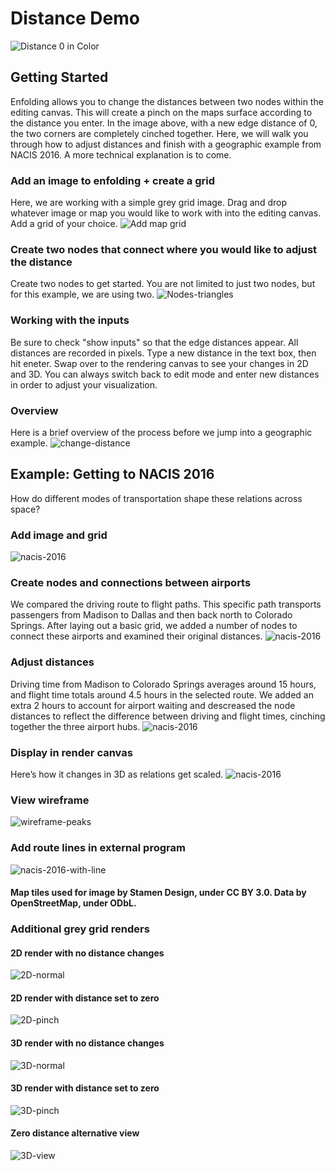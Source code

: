# Distance Demo
![Distance 0 in Color](graphics/distance-tutorial/pinch-color.png)
## Getting Started
Enfolding allows you to change the distances between two nodes within the editing canvas. This will create a pinch on the maps surface according to the distance you enter. In the image above, with a new edge distance of 0, the two corners are completely cinched together. Here, we will walk you through how to adjust distances and finish with a geographic example from NACIS 2016. A more technical explanation is to come. 
### Add an image to enfolding + create a grid
Here, we are working with a simple grey grid image. Drag and drop whatever image or map you would like to work with into the editing canvas. Add a grid of your choice.
![Add map grid](graphics/distance-tutorial/add-map-grid.png)
### Create two nodes that connect where you would like to adjust the distance
Create two nodes to get started. You are not limited to just two nodes, but for this example, we are using two.
![Nodes-triangles](graphics/distance-tutorial/nodes-triangles.png)
### Working with the inputs
Be sure to check "show inputs" so that the edge distances appear. All distances are recorded in pixels. Type a new distance in the text box, then hit eneter. Swap over to the rendering canvas to see your changes in 2D and 3D. You can always switch back to edit mode and enter new distances in order to adjust your visualization. 
### Overview
Here is a brief overview of the process before we jump into a geographic example.
![change-distance](graphics/distance-tutorial/change-distance.gif)

## Example: Getting to NACIS 2016
How do different modes of transportation shape these relations across space?
### Add image and grid
![nacis-2016](graphics/distance-tutorial/grids.png)
### Create nodes and connections between airports
We compared the driving route to flight paths. This specific path transports passengers from Madison to Dallas and then back north to Colorado Springs. After laying out a basic grid, we added a number of nodes to connect these airports and examined their original distances. 
![nacis-2016](graphics/distance-tutorial/nodes.png)
### Adjust distances
Driving time from Madison to Colorado Springs averages around 15 hours, and flight time totals around 4.5 hours in the selected route. We added an extra 2 hours to account for airport waiting and descreased the node distances to reflect the difference between driving and flight times, cinching together the three airport hubs. 
![nacis-2016](graphics/distance-tutorial/inputs.png)
### Display in render canvas
Here’s how it changes in 3D as relations get scaled.
![nacis-2016](graphics/distance-tutorial/nacis-2016.jpg) 
### View wireframe
![wireframe-peaks](graphics/distance-tutorial/wireframe-peaks.jpg)
### Add route lines in external program
![nacis-2016-with-line](graphics/distance-tutorial/nacis-2016-with-line.png)

#### Map tiles used for image by Stamen Design, under CC BY 3.0. Data by OpenStreetMap, under ODbL.




### Additional grey grid renders
#### 2D render with no distance changes
![2D-normal](graphics/distance-tutorial/2D-normal.png)
#### 2D render with distance set to zero
![2D-pinch](graphics/distance-tutorial/2D-pinch.png)
#### 3D render with no distance changes
![3D-normal](graphics/distance-tutorial/3D-normal.png)
#### 3D render with distance set to zero
![3D-pinch](graphics/distance-tutorial/3D-pinch.png)
#### Zero distance alternative view
![3D-view](graphics/distance-tutorial/3D-view.png)
